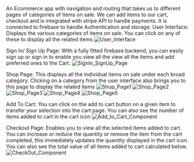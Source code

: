 An Ecommerce app with navigation and routing that takes us to different pages of categories of items on sale. We can add items to our cart, checkout and is integrated with stripe API to handle payments. It is connected to firebase to handle Authentication and storage.
User Interface: Displays the various categories of items on sale. You can click on any of these to display all the related items
![User_Interface](https://github.com/Stephen-Afari/crwn-clothing-with-redux-typescript-progressive-web-apps/assets/62534292/686f7546-f753-4c6d-ade1-c30daabce39e)

Sign In/ Sign Up Page: With a fully fitted firebase backend, you can easily sign up or sign in to enable you view all the view all the items and add preferred ones to the Cart.
![SignIn_SignUp_Page](https://github.com/Stephen-Afari/crwn-clothing-with-redux-typescript-progressive-web-apps/assets/62534292/9b6ddd00-07a2-429f-a68d-1af536b0b0e1)

Shop Page: This displays all the individual items on sale under each broad category. Clicking on a category from the user interface also brings you to this page to display the related items 
![Shop_Page1](https://github.com/Stephen-Afari/crwn-clothing-with-redux-typescript-progressive-web-apps/assets/62534292/f44291fe-2bf0-4378-971b-2efd62fa72e4)
![Shop_Page2](https://github.com/Stephen-Afari/crwn-clothing-with-redux-typescript-progressive-web-apps/assets/62534292/551ad28d-201f-447e-a9ba-35d402d7d16c)
![Shop_Page3](https://github.com/Stephen-Afari/crwn-clothing-with-redux-typescript-progressive-web-apps/assets/62534292/8f827afd-3555-4f0d-ace9-aa08cc3339c6)
![Shop_Page4](https://github.com/Stephen-Afari/crwn-clothing-with-redux-typescript-progressive-web-apps/assets/62534292/f3f1d39b-0146-48b5-96ed-8a19df73eabe)
![Shop_Page5](https://github.com/Stephen-Afari/crwn-clothing-with-redux-typescript-progressive-web-apps/assets/62534292/02039fd6-8073-4151-ab3d-655ee4e9ac49)

Add To Cart: You can click on the add to cart button on a given item to transfer your selection into the cart page. You can also see the number of items added to cart in the cart icon
![Add_to_Cart_Component](https://github.com/Stephen-Afari/crwn-clothing-with-redux-typescript-progressive-web-apps/assets/62534292/b53022d2-9b2a-4979-ae7c-09d13227e0f7)

Checkout Page: Enables you to view all the selected items added to cart. You can increase or reduce the quantity or remove the item from the cart completed, this immediately updates the quantity displayed in the cart icon. You can also see the total value of all items added to cart calculated below.
![CheckOut_Component](https://github.com/Stephen-Afari/crwn-clothing-with-redux-typescript-progressive-web-apps/assets/62534292/8fc51014-1a90-4110-8f97-8f2b7191c216)

